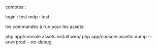 comptes : 

login : test
mdp : test


les commandes à run pour les assets:

php app/console assets:install web/
php app/console assetic:dump --env=prod --no-debug
